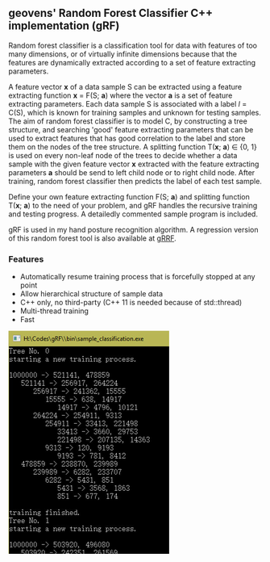 ## geovens' Random Forest Classifier C++ implementation (gRF)

Random forest classifier is a classification tool for data with features of too many dimensions, or of virtually infinite dimensions because that the features are dynamically extracted according to a set of feature extracting parameters. 

A feature vector **x** of a data sample S can be extracted using a feature extracting function **x** = F(S; **a**) where the vector **a** is a set of feature extracting parameters. Each data sample S is associated with a label *l* = C(S), which is known for training samples and unknown for testing samples. The aim of random forest classifier is to model C, by constructing a tree structure, and searching 'good' feature extracting parameters that can be used to extract features that has good correlation to the label and store them on the nodes of the tree structure. A splitting function T(**x**; **a**) ∈ {0, 1} is used on every non-leaf node of the trees to decide whether a data sample with the given feature vector **x** extracted with the feature extracting parameters **a** should be send to left child node or to right child node. After training, random forest classifier then predicts the label of each test sample. 

Define your own feature extracting function F(S; **a**) and splitting function T(**x**; **a**) to the need of your problem, and gRF handles the recursive training and testing progress. A detailedly commented sample program is included.

gRF is used in my hand posture recognition algorithm. A regression version of this random forest tool is also available at [gRRF](https://github.com/geovens/gRRF).

### Features
+ Automatically resume training process that is forcefully stopped at any point  
+ Allow hierarchical structure of sample data  
+ C++ only, no third-party (C++ 11 is needed because of std::thread)  
+ Multi-thread training  
+ Fast  

![screenshot](https://raw.githubusercontent.com/geovens/gRF/master/screenshot.jpg)  